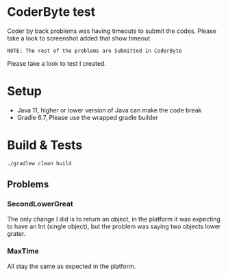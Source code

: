 # CoderByte test

Coder by back problems was having timeouts to submit the codes.
Please take a look to screenshot added that show timeout
```
NOTE: The rest of the problems are Submitted in CoderByte 
```

Please take a look to test I created.

# Setup
* Java 11, higher or lower version of Java can make the code break
* Gradle 6.7, Please use the wrapped gradle builder

# Build & Tests
```
./gradlew clean build
```

## Problems
### SecondLowerGreat
The only change I did is to return an object, in the platform 
it was expecting to have an Int (single object), but 
the problem was saying two objects lower grater.

### MaxTime
All stay the same as expected in the platform.
